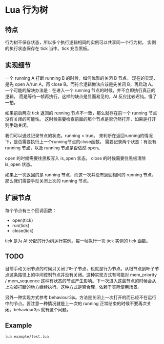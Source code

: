 # Lua 行为树

## 特点

行为树不保存状态，所以多个执行逻辑相同的实例可以共享同一个行为树。
实例的执行状态保存在 tick 当中。tick 充当黑板。

## 实现细节

一个 running A 打断 running B 的时候，如何优雅的关闭 B 节点。
现在的实现，是先 open A/run A，再 close B。而符合逻辑做法应该是先关闭 B，再启动 A。
一个可能的解决办法是：在进入一个 running 节点的时候，并不立即执行真正的逻辑，
而是等待一帧再执行。这样的缺点是显而易见的，AI 反应比较迟钝。慢了一拍。

如果前后两次 tick 返回的 running 节点不一致，那么就存在前一个 running 节点没有关闭的可能性。
这时候需要检查前面的那个节点是否仍然打开，如果是打开则手动关闭。

我们可以通过记录节点的状态。running = true。
来判断在返回running的情况下，是否需要执行上一个running节点的close函数。
需要记录两个状态：有没有 running 节点，以及 running 节点是否依然 open。

open 的时候需要往黑板写入 is_open 状态。
close 的时候需要往黑板清除 is_open 状态。

如果上一次返回的是 running 节点，而这一次并没有返回相同的 running 节点，
那么我们需要手动关闭上次的 running 节点。

## 扩展节点

每个节点有三个回调函数：

* open(tick)
* run(tick)
* close(tick)

tick 是为 AI 分配的行为树运行实例。每一帧执行一次 tick 实例的 tick 函数。

## TODO

目前手动关闭节点的时候只关闭了叶子节点，也就是行为节点。从根节点到叶子节点这条路径上的中间控制节点并没有关闭。这种实现方式有可能对 mem_priority / mem_sequence 这种有状态的节点产生影响。下一次进入这些节点的时候会从上次被打断的地方继续执行。这种方式是否合理，依赖于实际使用场景。

另外一种实现方式参考 behaviour3js。方法是关闭上一次打开的而已经不在运行中的节点。要注意一种情况就是上一次的 running 正常结束的时候不要再次关闭。behaviour3js 就有这个问题。

## Example

```
lua example/test.lua
```
